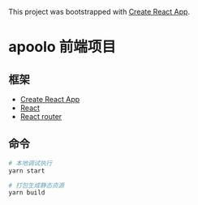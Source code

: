 This project was bootstrapped with [Create React App](https://github.com/facebook/create-react-app).
# apoolo 前端项目

## 框架

* [Create React App](https://github.com/facebook/create-react-app)
* [React](https://reactjs.org/tutorial/tutorial.html)
* [React router](https://reactrouter.com/web/guides/quick-start)

## 命令

```bash
# 本地调试执行
yarn start

# 打包生成静态资源
yarn build
```